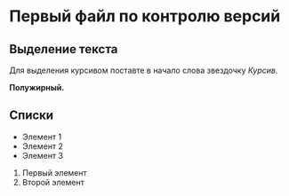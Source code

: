 # Первый файл по контролю версий

## Выделение текста

Для выделения курсивом поставте в начало слова звездочку *Курсив.*

**Полужирный.**

## Списки

* Элемент 1
* Элемент 2
* Элемент 3

1. Первый элемент
2. Второй элемент



